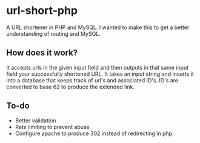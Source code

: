 # url-short-php
A URL shortener in PHP and MySQL.  I wanted to make this to get a better understanding of routing and MySQL.

## How does it work?
It accepts urls in the given input field and then outputs in that same input field your successfully shortened URL. It takes an input string and inserts it into a database that keeps track of url's and associated ID's. ID's are converted to base 62 to produce the extended link.

## To-do
* Better validation
* Rate limiting to prevent abuse
* Configure apache to produce 302 instead of redirecting in php.
